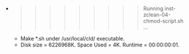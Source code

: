 * >>>>>>>>> Running inst-zclean-04-chmod-script.sh ...
  * Make *.sh under /usr/local/cld/ executable.
  * Disk size = 6226968K. Space Used = 4K. Runtime = 00:00:00:01.
